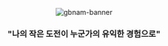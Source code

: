 <!--Title-->
<div align="center">
    <img src="https://capsule-render.vercel.app/api?type=waving&color=6393F2&height=200&section=header&text=gbnam&fontSize=80&fontColor=ffffff" alt="gbnam-banner">
</div>

<!--Details-->
<h3 align="center">"나의 작은 도전이 누군가의 유익한 경험으로"</h3>
